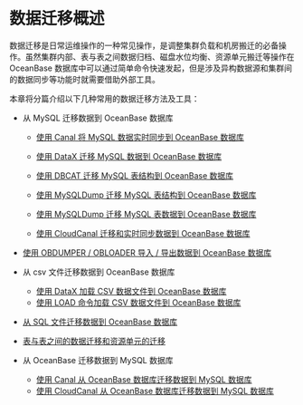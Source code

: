 # 数据迁移概述

数据迁移是日常运维操作的一种常见操作，是调整集群负载和机房搬迁的必备操作。虽然集群内部、表与表之间数据归档、磁盘水位均衡、资源单元搬迁等操作在 OceanBase 数据库中可以通过简单命令快速发起，但是涉及异构数据源和集群间的数据同步等功能时就需要借助外部工具。

本章将分篇介绍以下几种常用的数据迁移方法及工具：

* 从 MySQL 迁移数据到 OceanBase 数据库

  * [使用 Canal 将 MySQL 数据实时同步到 OceanBase 数据库](2.migrate-data-from-MySQL-database-to-OceanBase-database/7.use-canal-to-synchronize-MySQL-data-to-OceanBase-database-in-real-time.md)

  * [使用 DataX 迁移 MySQL 数据到 OceanBase 数据库](2.migrate-data-from-MySQL-database-to-OceanBase-database/9.migrate-MySQL-data-to-OceanBase-database-using-dataX.md)

  * [使用 DBCAT 迁移 MySQL 表结构到 OceanBase 数据库](2.migrate-data-from-MySQL-database-to-OceanBase-database/10.use-DBCAT-to-migrate-MySQL-table-structure-to-OceanBase-database.md)

  * [使用 MySQLDump 迁移 MySQL 表结构到 OceanBase 数据库](2.migrate-data-from-MySQL-database-to-OceanBase-database/12.use-MySQLDump-to-migrate-MySQL-table-structure-to-OceanBase-database.md)

  * [使用 MySQLDump 迁移 MySQL 表数据到 OceanBase 数据库](2.migrate-data-from-MySQL-database-to-OceanBase-database/13.use-MySQLDump-to-migrate-MySQL-table-data-to-OceanBase-database.md)

  * [使用 CloudCanal 迁移和实时同步数据到 OceanBase 数据库](2.migrate-data-from-MySQL-database-to-OceanBase-database/16.migrate-and-synchronize-data-to-OceanBase-database-in-real-time-using-CloudCanal.md)
* [使用 OBDUMPER / OBLOADER 导入 / 导出数据到 OceanBase 数据库](../6.data-migration/3.Import-data-into-OceanBase-database-using-OBDUMPER-OBLOADER.md)
* 从 csv 文件迁移数据到 OceanBase 数据库

  * [使用 DataX 加载 CSV 数据文件到 OceanBase 数据库](4.migrate-data-from-CSV-file-to-OceanBase-database/8.load-csv-data-file-into-oceanbase-database-using-dataX.md)
  * [使用 LOAD 命令加载 CSV 数据文件到 OceanBase 数据库](../4.data-migration/4.%20migrate-data-from-CSV-file-to-OceanBase-database/11.use-the-LOAD-command-to-load-the-CSV-data-file-into-the-OceanBase-database.md)
* [从 SQL 文件迁移数据到 OceanBase 数据库](../4.data-migration/5.%20migrate-data-from-SQL-files-to-OceanBase-database.md)
* [表与表之间的数据迁移和资源单元的迁移](../4.data-migration/6.%20data-migration-between-tables-and-migration-of-resource-units.md)
* 从 OceanBase 迁移数据到 MySQL 数据库
  
  * [使用 Canal 从 OceanBase 数据库迁移数据到 MySQL 数据库](7.migrate-data-from-OceanBase-database-to-MySQL/1.use-Canal-to-migrate-data-from-OceanBase-database-to-MySQL-database.md)
  * [使用 CloudCanal 从 OceanBase 数据库迁移数据到 MySQL 数据库](7.migrate-data-from-OceanBase-database-to-MySQL/2.use-CloudCanal-to-migrate-data-from-OceanBase-database-to-MySQL-database.md)

